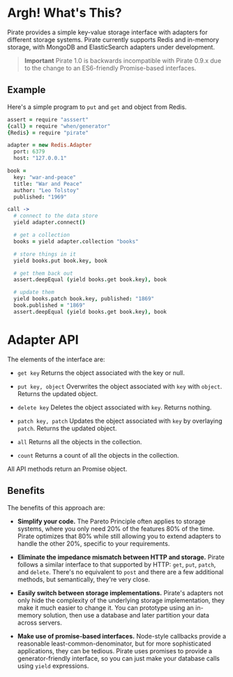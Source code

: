 # Argh! What's This?

Pirate provides a simple key-value storage interface with adapters for different storage systems. Pirate currently supports Redis and in-memory storage, with MongoDB and ElasticSearch adapters under development.

> **Important** Pirate 1.0 is backwards incompatible with Pirate 0.9.x due to the change to an ES6-friendly Promise-based interfaces.

## Example

Here's a simple program to `put` and `get` and object from Redis.

```coffee
assert = require "asssert"
{call} = require "when/generator"
{Redis} = require "pirate"

adapter = new Redis.Adapter
  port: 6379
  host: "127.0.0.1"

book =
  key: "war-and-peace"
  title: "War and Peace"
  author: "Leo Tolstoy"
  published: "1969"

call ->
  # connect to the data store
  yield adapter.connect()

  # get a collection
  books = yield adapter.collection "books"

  # store things in it
  yield books.put book.key, book

  # get them back out
  assert.deepEqual (yield books.get book.key), book

  # update them
  yield books.patch book.key, published: "1869"
  book.published = "1869"
  assert.deepEqual (yield books.get book.key), book
```

# Adapter API

The elements of the interface are:

* `get key` Returns the object associated with the key or null.

* `put key, object` Overwrites the object associated with `key` with `object`. Returns the updated object.

* `delete key` Deletes the object associated with `key`. Returns nothing.

* `patch key, patch` Updates the object associated with `key` by overlaying `patch`. Returns the updated object.

* `all` Returns all the objects in the collection.

* `count` Returns a count of all the objects in the collection.

All API methods return an Promise object.

## Benefits

The benefits of this approach are:

* **Simplify your code.** The Pareto Principle often applies to storage systems, where you only need 20% of the features 80% of the time. Pirate optimizes that 80% while still allowing you to extend adapters to handle the other 20%, specific to your requirements.

* **Eliminate the impedance mismatch between HTTP and storage.** Pirate follows a similar interface to that supported by HTTP: `get`, `put`, `patch`, and `delete`. There's no equivalent to `post` and there are a few additional  methods, but semantically, they're very close.

* **Easily switch between storage implementations.** Pirate's adapters not only hide the complexity of the underlying storage implementation, they make it much easier to change it. You can prototype using an in-memory solution, then use a database and later partition your data across servers.

* **Make use of promise-based interfaces.** Node-style callbacks provide a reasonable least-common-denominator, but for more sophisticated applications, they can be tedious. Pirate uses promises to provide a generator-friendly interface, so you can just make your database calls using `yield` expressions.
